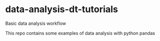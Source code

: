 # data-analysis-dt-tutorials
Basic data analysis workflow

This repo contains some examples of data analysis with python pandas

